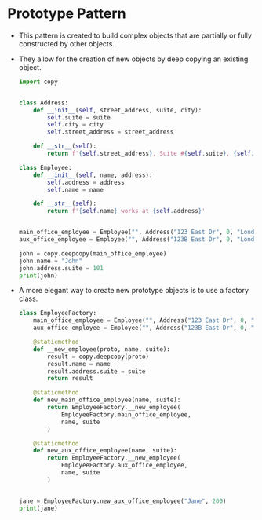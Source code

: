 # Prototype Pattern

- This pattern is created to build complex objects that are partially or fully constructed by other objects.
- They allow for the creation of new objects by deep copying an existing object.

  ```python
  import copy


  class Address:
      def __init__(self, street_address, suite, city):
          self.suite = suite
          self.city = city
          self.street_address = street_address

      def __str__(self):
          return f'{self.street_address}, Suite #{self.suite}, {self.city}'

  class Employee:
      def __init__(self, name, address):
          self.address = address
          self.name = name

      def __str__(self):
          return f'{self.name} works at {self.address}'


  main_office_employee = Employee("", Address("123 East Dr", 0, "London"))
  aux_office_employee = Employee("", Address("123B East Dr", 0, "London"))

  john = copy.deepcopy(main_office_employee)
  john.name = "John"
  john.address.suite = 101
  print(john)
  ```

- A more elegant way to create new prototype objects is to use a factory class.

  ```python
  class EmployeeFactory:
      main_office_employee = Employee("", Address("123 East Dr", 0, "London"))
      aux_office_employee = Employee("", Address("123B East Dr", 0, "London"))

      @staticmethod
      def __new_employee(proto, name, suite):
          result = copy.deepcopy(proto)
          result.name = name
          result.address.suite = suite
          return result

      @staticmethod
      def new_main_office_employee(name, suite):
          return EmployeeFactory.__new_employee(
              EmployeeFactory.main_office_employee,
              name, suite
          )

      @staticmethod
      def new_aux_office_employee(name, suite):
          return EmployeeFactory.__new_employee(
              EmployeeFactory.aux_office_employee,
              name, suite
          )


  jane = EmployeeFactory.new_aux_office_employee("Jane", 200)
  print(jane)
  ```
